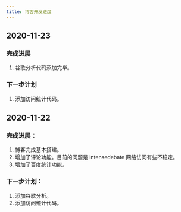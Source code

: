 ```yaml
---
title: 博客开发进度
---
```


## 2020-11-23
### 完成进展
1. 谷歌分析代码添加完毕。

### 下一步计划
1. 添加访问统计代码。

## 2020-11-22
### 完成进展：
1. 博客完成基本搭建。
2. 增加了评论功能。目前的问题是 intensedebate 网络访问有些不稳定。
3. 增加了百度统计功能。

### 下一步计划：
1. 添加谷歌分析。
2. 添加访问统计代码。